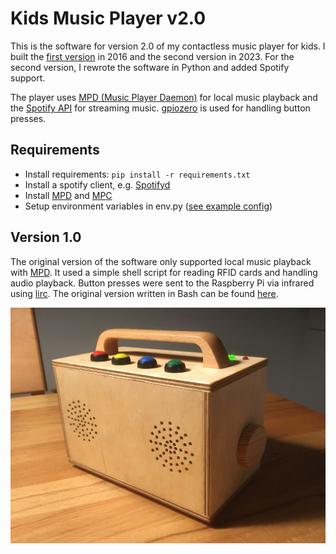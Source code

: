 # Kids Music Player v2.0

This is the software for version 2.0 of my contactless music player for kids. I built the [first version](https://github.com/nacht-falter/kids-music-player/tree/legacy) in 2016 and the second version in 2023. For the second version, I rewrote the software in Python and added Spotify support.

The player uses [MPD (Music Player Daemon)](https://www.musicpd.org/) for local music playback and the [Spotify API](https://developer.spotify.com/documentation/web-api/) for streaming music. [gpiozero](https://gpiozero.readthedocs.io/en/stable/) is used for handling button presses.

## Requirements
- Install requirements: `pip install -r requirements.txt`
- Install a spotify client, e.g. [Spotifyd](https://github.com/Spotifyd/spotifyd)
- Install [MPD](https://www.musicpd.org/) and [MPC](https://www.musicpd.org/clients/mpc/)
- Setup environment variables in env.py ([see example config](https://github.com/nacht-falter/kids-music-player/blob/main/example_env.py))

## Version 1.0

The original version of the software only supported local music playback with [MPD](https://www.musicpd.org/). It used a simple shell script for reading RFID cards and handling audio playback. Button presses were sent to the Raspberry Pi via infrared using [lirc](https://lirc.org). The original version written in Bash can be found [here](https://github.com/nacht-falter/kids-music-player/tree/legacy).

![Kids Music Player v2.0](musicplayer.jpg)
